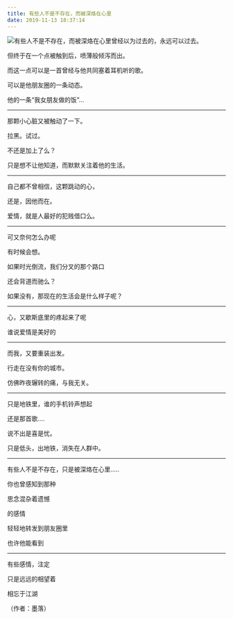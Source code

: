 ```yaml
---
title: 有些人不是不存在，而被深烙在心里
date: 2019-11-13 18:37:14
---
```


 ![有些人不是不存在，而被深烙在心里](http://p3.pstatp.com/large/26f200047e5e0cc02ee2)曾经以为过去的，永远可以过去。

 但终于在一个点被触到后，喷薄般倾泻而出。

 而这一点可以是一首曾经与他共同塞着耳机听的歌。

 可以是他朋友圈的一条动态。

 他的一条“我女朋友做的饭”...

--- 

 那颗小心脏又被触动了一下。

 拉黑。试过。

 不还是加上了么？

 只是想不让他知道，而默默关注着他的生活。

--- 

 自己都不曾相信，这颗跳动的心，

 还是，因他而在。

 爱情，就是人最好的犯贱借口么。

--- 

 可又奈何怎么办呢

 有时候会想。

 如果时光倒流，我们分叉的那个路口

 还会背道而驰么？

 如果没有，那现在的生活会是什么样子呢？

--- 

 心，又歇斯底里的疼起来了呢

 谁说爱情是美好的

--- 

 而我，又要重装出发。

 行走在没有你的城市。

 仿佛昨夜辗转的痛，与我无关。

--- 

 只是地铁里，谁的手机铃声想起

 还是那首歌....

 说不出是喜是忧。

 只是低头，出地铁，消失在人群中。

--- 

 有些人不是不存在，只是被深烙在心里.....

 你也曾感知到那种

 思念混杂着遗憾

 的感情

 轻轻地转发到朋友圈里

 也许他能看到

--- 

 有些感情，注定

 只是远远的相望着

 相忘于江湖

 （作者：墨落）
